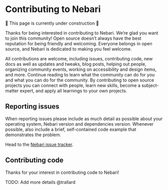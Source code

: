 # Contributing to Nebari

:construction: This page is currently under construction :construction:

Thanks for being interested in contributing to Nebari. We’re glad you want to join this community! Open source doesn’t
always have the best reputation for being friendly and welcoming. Everyone belongs in open source,
and Nebari is dedicated to making you feel welcome.

All contributions are welcome, including issues, contributing code, new docs as well as updates and tweaks, blog posts,
helping out people, organizing community events, working on accessibility and design items, and more.
Continue reading to learn what the community can do for you and what you can do for the community.
By contributing to open source projects you can connect with people, learn new skills, become a subject-matter expert,
and apply all learnings to your own projects.

## Reporting issues

When reporting issues please include as much detail as possible about your
operating system, Nebari version and dependencies version. Whenever possible,
also include a brief, self-contained code example that demonstrates the problem.

Head to the [Nebari issue tracker][nebari-issues].

## Contributing code

Thanks for your interest in contributing code to Nebari!

TODO: Add more details @trallard

<!-- Links -->

[nebari-repo]: https://github.com/nebari-dev/nebari
[nebari-issues]: https://github.com/nebari-dev/nebari/issues
[nebari-community]: https://nebari.dev/community
